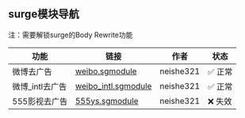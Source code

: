 ## surge模块导航
  注：需要解锁surge的Body Rewrite功能

| 功能 | 链接 | 作者 | 状态 |
|----------|----------|------|------|
| 微博去广告 | [weibo.sgmodule](https://raw.githubusercontent.com/neishe321/My_Scripts/refs/heads/main/Surge/Module/weibo.sgmodule) | neishe321 | ✅ 正常 |
| 微博_intl去广告 | [weibo_intl.sgmodule](https://raw.githubusercontent.com/neishe321/My_Scripts/refs/heads/main/Surge/Module/weibo_intl.sgmodule) | neishe321 |  ✅ 正常 |
| 555影视去广告 | [555ys.sgmodule](https://raw.githubusercontent.com/neishe321/My_Scripts/refs/heads/main/Surge/Module/555ys.sgmodule) | neishe321 | ❌ 失效 |
